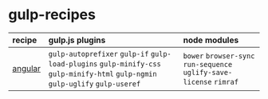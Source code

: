 # gulp-recipes

|recipe|gulp.js plugins|node modules|
|:--|:--|:--|
| [angular](recipes/angular/) |  `gulp-autoprefixer` `gulp-if` `gulp-load-plugins` `gulp-minify-css` `gulp-minify-html` `gulp-ngmin` `gulp-uglify` `gulp-useref`   | `bower` `browser-sync` `run-sequence` `uglify-save-license` `rimraf`|
